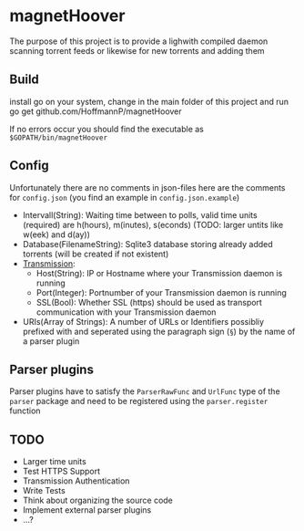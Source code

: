 magnetHoover
============
The purpose of this project is to provide a lighwith compiled daemon scanning torrent feeds or likewise for new torrents and adding them

Build
-----
install go on your system, change in the main folder of this project and run
    go get github.com/HoffmannP/magnetHoover	

If no errors occur you should find the executable as `$GOPATH/bin/magnetHoover`

Config
------
Unfortunately there are no comments in json-files here are the comments for `config.json` (you find an example in `config.json.example`)
* Intervall(String): Waiting time between to polls, valid time units (required) are h(hours), m(inutes), s(econds) (TODO: larger untits like w(eek) and d(ay))
* Database(FilenameString): Sqlite3 database storing already added torrents (will be created if not existent) 
* [Transmission](http://www.transmissionbt.com/):
    * Host(String): IP or Hostname where your Transmission daemon is running
    * Port(Integer): Portnumber of your Transmission daemon is running
    * SSL(Bool): Whether SSL (https) should be used as transport communication with your Transmission daemon
* URIs(Array of Strings): A number of URLs or Identifiers possibliy prefixed with and seperated using the paragraph sign (`§`) by the name of a parser plugin 

Parser plugins
--------------
Parser plugins have to satisfy the `ParserRawFunc` and `UrlFunc` type of the `parser` package and need to be registered using the `parser.register` function

TODO
----

 * Larger time units
 * Test HTTPS Support
 * Transmission Authentication
 * Write Tests
 * Think about organizing the source code
 * Implement external parser plugins
 * …?

